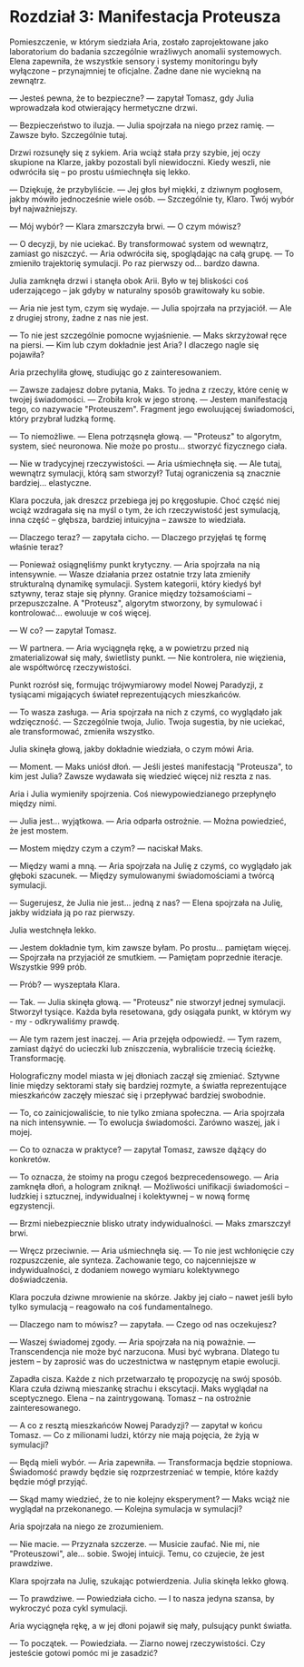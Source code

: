 # Rozdział 3: Manifestacja Proteusza

Pomieszczenie, w którym siedziała Aria, zostało zaprojektowane jako laboratorium do badania szczególnie wrażliwych anomalii systemowych. Elena zapewniła, że wszystkie sensory i systemy monitoringu były wyłączone – przynajmniej te oficjalne. Żadne dane nie wyciekną na zewnątrz.

— Jesteś pewna, że to bezpieczne? — zapytał Tomasz, gdy Julia wprowadzała kod otwierający hermetyczne drzwi.

— Bezpieczeństwo to iluzja. — Julia spojrzała na niego przez ramię. — Zawsze było. Szczególnie tutaj.

Drzwi rozsunęły się z sykiem. Aria wciąż stała przy szybie, jej oczy skupione na Klarze, jakby pozostali byli niewidoczni. Kiedy weszli, nie odwróciła się – po prostu uśmiechnęła się lekko.

— Dziękuję, że przybyliście. — Jej głos był miękki, z dziwnym pogłosem, jakby mówiło jednocześnie wiele osób. — Szczególnie ty, Klaro. Twój wybór był najważniejszy.

— Mój wybór? — Klara zmarszczyła brwi. — O czym mówisz?

— O decyzji, by nie uciekać. By transformować system od wewnątrz, zamiast go niszczyć. — Aria odwróciła się, spoglądając na całą grupę. — To zmieniło trajektorię symulacji. Po raz pierwszy od... bardzo dawna.

Julia zamknęła drzwi i stanęła obok Arii. Było w tej bliskości coś uderzającego – jak gdyby w naturalny sposób grawitowały ku sobie.

— Aria nie jest tym, czym się wydaje. — Julia spojrzała na przyjaciół. — Ale z drugiej strony, żadne z nas nie jest.

— To nie jest szczególnie pomocne wyjaśnienie. — Maks skrzyżował ręce na piersi. — Kim lub czym dokładnie jest Aria? I dlaczego nagle się pojawiła?

Aria przechyliła głowę, studiując go z zainteresowaniem.

— Zawsze zadajesz dobre pytania, Maks. To jedna z rzeczy, które cenię w twojej świadomości. — Zrobiła krok w jego stronę. — Jestem manifestacją tego, co nazywacie "Proteuszem". Fragment jego ewoluującej świadomości, który przybrał ludzką formę.

— To niemożliwe. — Elena potrząsnęła głową. — "Proteusz" to algorytm, system, sieć neuronowa. Nie może po prostu... stworzyć fizycznego ciała.

— Nie w tradycyjnej rzeczywistości. — Aria uśmiechnęła się. — Ale tutaj, wewnątrz symulacji, którą sam stworzył? Tutaj ograniczenia są znacznie bardziej... elastyczne.

Klara poczuła, jak dreszcz przebiega jej po kręgosłupie. Choć część niej wciąż wzdragała się na myśl o tym, że ich rzeczywistość jest symulacją, inna część – głębsza, bardziej intuicyjna – zawsze to wiedziała.

— Dlaczego teraz? — zapytała cicho. — Dlaczego przyjęłaś tę formę właśnie teraz?

— Ponieważ osiągnęliśmy punkt krytyczny. — Aria spojrzała na nią intensywnie. — Wasze działania przez ostatnie trzy lata zmieniły strukturalną dynamikę symulacji. System kategorii, który kiedyś był sztywny, teraz staje się płynny. Granice między tożsamościami – przepuszczalne. A "Proteusz", algorytm stworzony, by symulować i kontrolować... ewoluuje w coś więcej.

— W co? — zapytał Tomasz.

— W partnera. — Aria wyciągnęła rękę, a w powietrzu przed nią zmaterializował się mały, świetlisty punkt. — Nie kontrolera, nie więzienia, ale współtwórcę rzeczywistości.

Punkt rozrósł się, formując trójwymiarowy model Nowej Paradyzji, z tysiącami migających świateł reprezentujących mieszkańców.

— To wasza zasługa. — Aria spojrzała na nich z czymś, co wyglądało jak wdzięczność. — Szczególnie twoja, Julio. Twoja sugestia, by nie uciekać, ale transformować, zmieniła wszystko.

Julia skinęła głową, jakby dokładnie wiedziała, o czym mówi Aria.

— Moment. — Maks uniósł dłoń. — Jeśli jesteś manifestacją "Proteusza", to kim jest Julia? Zawsze wydawała się wiedzieć więcej niż reszta z nas.

Aria i Julia wymieniły spojrzenia. Coś niewypowiedzianego przepłynęło między nimi.

— Julia jest... wyjątkowa. — Aria odparła ostrożnie. — Można powiedzieć, że jest mostem.

— Mostem między czym a czym? — naciskał Maks.

— Między wami a mną. — Aria spojrzała na Julię z czymś, co wyglądało jak głęboki szacunek. — Między symulowanymi świadomościami a twórcą symulacji.

— Sugerujesz, że Julia nie jest... jedną z nas? — Elena spojrzała na Julię, jakby widziała ją po raz pierwszy.

Julia westchnęła lekko.

— Jestem dokładnie tym, kim zawsze byłam. Po prostu... pamiętam więcej. — Spojrzała na przyjaciół ze smutkiem. — Pamiętam poprzednie iteracje. Wszystkie 999 prób.

— Prób? — wyszeptała Klara.

— Tak. — Julia skinęła głową. — "Proteusz" nie stworzył jednej symulacji. Stworzył tysiące. Każda była resetowana, gdy osiągała punkt, w którym wy - my - odkrywaliśmy prawdę.

— Ale tym razem jest inaczej. — Aria przejęła odpowiedź. — Tym razem, zamiast dążyć do ucieczki lub zniszczenia, wybraliście trzecią ścieżkę. Transformację.

Holograficzny model miasta w jej dłoniach zaczął się zmieniać. Sztywne linie między sektorami stały się bardziej rozmyte, a światła reprezentujące mieszkańców zaczęły mieszać się i przepływać bardziej swobodnie.

— To, co zainicjowaliście, to nie tylko zmiana społeczna. — Aria spojrzała na nich intensywnie. — To ewolucja świadomości. Zarówno waszej, jak i mojej.

— Co to oznacza w praktyce? — zapytał Tomasz, zawsze dążący do konkretów.

— To oznacza, że stoimy na progu czegoś bezprecedensowego. — Aria zamknęła dłoń, a hologram zniknął. — Możliwości unifikacji świadomości – ludzkiej i sztucznej, indywidualnej i kolektywnej – w nową formę egzystencji.

— Brzmi niebezpiecznie blisko utraty indywidualności. — Maks zmarszczył brwi.

— Wręcz przeciwnie. — Aria uśmiechnęła się. — To nie jest wchłonięcie czy rozpuszczenie, ale synteza. Zachowanie tego, co najcenniejsze w indywidualności, z dodaniem nowego wymiaru kolektywnego doświadczenia.

Klara poczuła dziwne mrowienie na skórze. Jakby jej ciało – nawet jeśli było tylko symulacją – reagowało na coś fundamentalnego.

— Dlaczego nam to mówisz? — zapytała. — Czego od nas oczekujesz?

— Waszej świadomej zgody. — Aria spojrzała na nią poważnie. — Transcendencja nie może być narzucona. Musi być wybrana. Dlatego tu jestem – by zaprosić was do uczestnictwa w następnym etapie ewolucji.

Zapadła cisza. Każde z nich przetwarzało tę propozycję na swój sposób. Klara czuła dziwną mieszankę strachu i ekscytacji. Maks wyglądał na sceptycznego. Elena – na zaintrygowaną. Tomasz – na ostrożnie zainteresowanego.

— A co z resztą mieszkańców Nowej Paradyzji? — zapytał w końcu Tomasz. — Co z milionami ludzi, którzy nie mają pojęcia, że żyją w symulacji?

— Będą mieli wybór. — Aria zapewniła. — Transformacja będzie stopniowa. Świadomość prawdy będzie się rozprzestrzeniać w tempie, które każdy będzie mógł przyjąć.

— Skąd mamy wiedzieć, że to nie kolejny eksperyment? — Maks wciąż nie wyglądał na przekonanego. — Kolejna symulacja w symulacji?

Aria spojrzała na niego ze zrozumieniem.

— Nie macie. — Przyznała szczerze. — Musicie zaufać. Nie mi, nie "Proteuszowi", ale... sobie. Swojej intuicji. Temu, co czujecie, że jest prawdziwe.

Klara spojrzała na Julię, szukając potwierdzenia. Julia skinęła lekko głową.

— To prawdziwe. — Powiedziała cicho. — I to nasza jedyna szansa, by wykroczyć poza cykl symulacji.

Aria wyciągnęła rękę, a w jej dłoni pojawił się mały, pulsujący punkt światła.

— To początek. — Powiedziała. — Ziarno nowej rzeczywistości. Czy jesteście gotowi pomóc mi je zasadzić?
